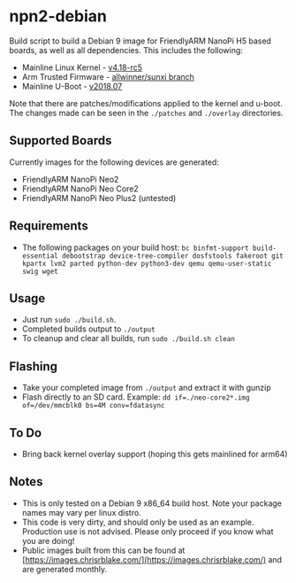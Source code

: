 # npn2-debian

Build script to build a Debian 9 image for FriendlyARM NanoPi H5 based boards, as well as all dependencies. This includes the following:

- Mainline Linux Kernel - [v4.18-rc5](https://git.kernel.org/pub/scm/linux/kernel/git/torvalds/linux.git/tag/?h=v4.18-rc5)
- Arm Trusted Firmware - [allwinner/sunxi branch](https://github.com/apritzel/arm-trusted-firmware/tree/allwinner)
- Mainline U-Boot - [v2018.07](https://github.com/u-boot/u-boot/tree/v2018.07)

Note that there are patches/modifications applied to the kernel and u-boot. The changes made can be seen in the `./patches` and `./overlay` directories.

## Supported Boards
Currently images for the following devices are generated:
* FriendlyARM NanoPi Neo2
* FriendlyARM NanoPi Neo Core2
* FriendlyARM NanoPi Neo Plus2 (untested)

## Requirements

- The following packages on your build host: `bc binfmt-support build-essential debootstrap device-tree-compiler dosfstools fakeroot git kpartx lvm2 parted python-dev python3-dev qemu qemu-user-static swig wget`

## Usage
- Just run `sudo ./build.sh`.
- Completed builds output to `./output`
- To cleanup and clear all builds, run `sudo ./build.sh clean`

## Flashing
- Take your completed image from `./output` and extract it with gunzip
- Flash directly to an SD card. Example: `dd if=./neo-core2*.img of=/dev/mmcblk0 bs=4M conv=fdatasync`

## To Do
* Bring back kernel overlay support (hoping this gets mainlined for arm64)

## Notes

- This is only tested on a Debian 9 x86_64 build host. Note your package names may vary per linux distro.
- This code is very dirty, and should only be used as an example. Production use is not advised. Please only proceed if you know what you are doing!
- Public images built from this can be found at [https://images.chrisrblake.com/](https://images.chrisrblake.com/) and are generated monthly.
